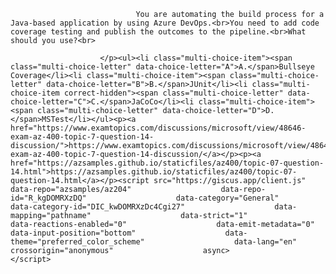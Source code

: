 <p class="card-text">
							
								You are automating the build process for a Java-based application by using Azure DevOps.<br>You need to add code coverage testing and publish the outcomes to the pipeline.<br>What should you use?<br>
							
						</p><ul><li class="multi-choice-item"><span class="multi-choice-letter" data-choice-letter="A">A.</span>Bullseye Coverage</li><li class="multi-choice-item"><span class="multi-choice-letter" data-choice-letter="B">B.</span>JUnit</li><li class="multi-choice-item correct-hidden"><span class="multi-choice-letter" data-choice-letter="C">C.</span>JaCoCo</li><li class="multi-choice-item"><span class="multi-choice-letter" data-choice-letter="D">D.</span>MSTest</li></ul><p><a href="https://www.examtopics.com/discussions/microsoft/view/48646-exam-az-400-topic-7-question-14-discussion/">https://www.examtopics.com/discussions/microsoft/view/48646-exam-az-400-topic-7-question-14-discussion/</a></p><p><a href="https://azsamples.github.io/staticfiles/az400/topic-07-question-14.html">https://azsamples.github.io/staticfiles/az400/topic-07-question-14.html</a></p><script src="https://giscus.app/client.js"                    data-repo="azsamples/az204"                    data-repo-id="R_kgDOMRXzDQ"                    data-category="General"                    data-category-id="DIC_kwDOMRXzDc4Cgi27"                    data-mapping="pathname"                    data-strict="1"                    data-reactions-enabled="0"                    data-emit-metadata="0"                    data-input-position="bottom"                    data-theme="preferred_color_scheme"                    data-lang="en"                    crossorigin="anonymous"                    async>                    </script>